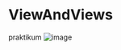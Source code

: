 # ViewAndViews
praktikum
![image](https://user-images.githubusercontent.com/101079488/215619049-dd76291d-f7ce-48da-9f56-afe3074e8392.png)
